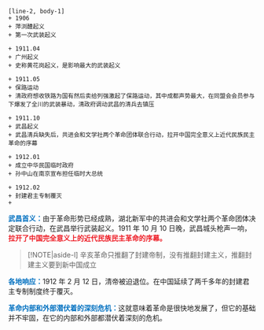 ```timeline
[line-2, body-1]
+ 1906
+ 萍浏醴起义
+ 第一次武装起义

+ 1911.04
+ 广州起义
+ 史称黄花岗起义，是影响最大的武装起义

+ 1911.05
+ 保路运动
+ 清政府想收铁路为国有然后卖给列强激起了保路运动，其中成都声势最大，在同盟会会员参与下爆发了全川的武装暴动，清政府调动武昌的清兵去镇压

+ 1911.10
+ 武昌起义
+ 武昌清兵缺失后，共进会和文学社两个革命团体联合行动，拉开中国完全意义上近代民族民主革命的序幕

+ 1912.01
+ 成立中华民国临时政府
+ 孙中山在南京宣布担任临时大总统

+ 1912.02
+ 封建君主专制覆灭
+
```

<font style = "color:#0070C0"><b>武昌首义：</b></font>由于革命形势已经成熟，湖北新军中的共进会和文学社两个革命团体决定联合行动，在武昌举行武装起义。1911 年 10 月 10 日晚，武昌城头枪声一响，<font style = "color:#EE1C25"><b>拉开了中国完全意义上的近代民族民主革命的序幕。</b></font>
> [!NOTE|aside-l] 
> 辛亥革命只推翻了封建帝制，没有推翻封建主义，推翻封建主义要到新中国成立

<font style = "color:#0070C0"><b>各地响应：</b></font>1912 年 2 月 12 日，清帝被迫退位。在中国延续了两千多年的封建君主专制制度终于覆灭。

<font style = "color:#0070C0"><b>革命内部和外部潜伏着的深刻危机：</b></font>这就意味着革命是很快地发展了，但它的基础并不牢固，在它的内部和外部都潜伏着深刻的危机。